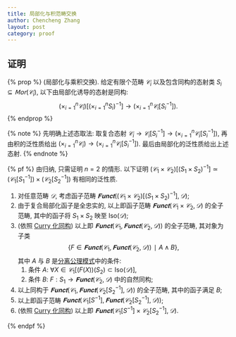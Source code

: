 ```yaml
---
title: 局部化与积范畴交换
author: Chencheng Zhang
layout: post
category: proof
---
```


## 证明

{% prop %}
(局部化与乘积交换). 给定有限个范畴 $𝒞_i$ 以及包含同构的态射类 $S_i ⊆ 𝖬𝗈𝗋(𝒞_i)$, 以下由局部化诱导的态射是同构:
$$\begin{equation}
(\times_{i=1}^n 𝒞_i) [(\times_{i=1}^n S_i)^{-1}]→ (×_{i=1}^n 𝒞_i [S_i^{-1}]).
\end{equation}$$
{% endprop %}

{% note %}
先明确上述态取法: 取复合态射 $𝒞_i → 𝒞_i[S_i^{-1}] → (×_{i=1}^n 𝒞_i [S_i^{-1}])$, 再由积的泛性质给出 $(\times_{i=1}^n 𝒞_i)→ (×_{i=1}^n 𝒞_i[S_i^{-1}])$. 最后由局部化的泛性质给出上述态射.
{% endnote %}

{% pf %}
由归纳, 只需证明 $n=2$ 的情形. 以下证明 $(𝒞_1× 𝒞_2) [(S_1× S_2)^{-1}] ≃ (𝒞_1 [S_1^{-1}])× (𝒞_2 [S_2^{-1}])$ 有相同的泛性质.

1. 对任意范畴 $𝒟$, 考虑函子范畴 $𝐅𝐮𝐧𝐜𝐭((𝒞_1× 𝒞_2) [(S_1× S_2)^{-1}],𝒟)$;
2. 由于复合局部化函子是全忠实的, 以上即函子范畴 $𝐅𝐮𝐧𝐜𝐭(𝒞_1 × 𝒞_2,𝒟)$ 的全子范畴, 其中的函子将 $S_1× S_2$ 映至 $\mathrm{Iso}(𝒟)$;
3. (依照 [Curry 化同构](Currying_Functor_Cat)) 以上即 $𝐅𝐮𝐧𝐜𝐭(𝒞_1, 𝐅𝐮𝐧𝐜𝐭(𝒞_2,𝒟))$ 的全子范畴, 其对象为子类
   $$\begin{equation}
   \{F ∈ 𝐅𝐮𝐧𝐜𝐭(𝒞_1,𝐅𝐮𝐧𝐜𝐭(𝒞_2,𝒟)) ∣  A ∧ B\},
   \end{equation}$$
   其中 $A$ 与 $B$ 是[分离公理模式](NBGC)中的条件:
   1. 条件 $A$: $∀X∈ 𝒞_1 [(F(X))(S_2)⊂\mathrm{Iso}(𝒟)]$,
   2. 条件 $B$: $F:S_1→  𝐅𝐮𝐧𝐜𝐭(𝒞_2,𝒟) \ \text{中的自然同构}$;
4. 以上同构于 $𝐅𝐮𝐧𝐜𝐭(𝒞_1,𝐅𝐮𝐧𝐜𝐭(𝒞_2 [S_2^{-1}],𝒟))$ 的全子范畴, 其中的函子满足 $B$;
5. 以上即函子范畴 $𝐅𝐮𝐧𝐜𝐭(𝒞_1 [S^{-1}],𝐅𝐮𝐧𝐜𝐭(𝒞_2 [S_2^{-1}],𝒟))$;
6. (依照 [Curry 化同构](Currying_Functor_Cat)) 以上即 $𝐅𝐮𝐧𝐜𝐭(𝒞_1 [S^{-1}]× 𝒞_2 [S_2^{-1}],𝒟)$.

{% endpf %}
